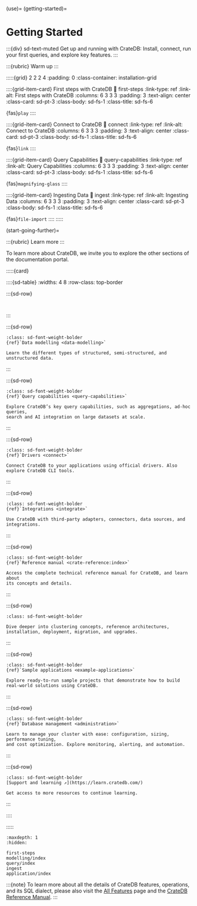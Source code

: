 (use)=
(getting-started)=
# Getting Started

:::{div} sd-text-muted
Get up and running with CrateDB: Install, connect, run your first queries,
and explore key features.
:::

:::{rubric} Warm up
:::

:::::{grid} 2 2 2 4
:padding: 0
:class-container: installation-grid

::::{grid-item-card} First steps with CrateDB
:link: first-steps
:link-type: ref
:link-alt: First steps with CrateDB
:columns: 6 3 3 3
:padding: 3
:text-align: center
:class-card: sd-pt-3
:class-body: sd-fs-1
:class-title: sd-fs-6

{fas}`play`
::::

::::{grid-item-card} Connect to CrateDB
:link: connect
:link-type: ref
:link-alt: Connect to CrateDB
:columns: 6 3 3 3
:padding: 3
:text-align: center
:class-card: sd-pt-3
:class-body: sd-fs-1
:class-title: sd-fs-6

{fas}`link`
::::

::::{grid-item-card} Query Capabilities
:link: query-capabilities
:link-type: ref
:link-alt: Query Capabilities
:columns: 6 3 3 3
:padding: 3
:text-align: center
:class-card: sd-pt-3
:class-body: sd-fs-1
:class-title: sd-fs-6

{fas}`magnifying-glass`
::::

::::{grid-item-card} Ingesting Data
:link: ingest
:link-type: ref
:link-alt: Ingesting Data
:columns: 6 3 3 3
:padding: 3
:text-align: center
:class-card: sd-pt-3
:class-body: sd-fs-1
:class-title: sd-fs-6

{fas}`file-import`
::::
:::::

(start-going-further)=

:::{rubric} Learn more
:::

To learn more about CrateDB, we invite you to explore the other sections
of the documentation portal.

:::::{card}

::::{sd-table}
:widths: 4 8
:row-class: top-border

:::{sd-row}
```{sd-item} **Topic**
```
```{sd-item} **Description**
```
:::

:::{sd-row}
```{sd-item}
:class: sd-font-weight-bolder
{ref}`Data modelling <data-modelling>`
```
```{sd-item}
Learn the different types of structured, semi-structured, and unstructured data.
```
:::

:::{sd-row}
```{sd-item}
:class: sd-font-weight-bolder
{ref}`Query capabilities <query-capabilities>`
```
```{sd-item}
Explore CrateDB’s key query capabilities, such as aggregations, ad-hoc queries,
search and AI integration on large datasets at scale.
```
:::

:::{sd-row}
```{sd-item}
:class: sd-font-weight-bolder
{ref}`Drivers <connect>`
```
```{sd-item}
Connect CrateDB to your applications using official drivers. Also explore CrateDB CLI tools.
```
:::

:::{sd-row}
```{sd-item}
:class: sd-font-weight-bolder
{ref}`Integrations <integrate>`
```
```{sd-item}
Use CrateDB with third-party adapters, connectors, data sources, and integrations.
```
:::

:::{sd-row}
```{sd-item}
:class: sd-font-weight-bolder
{ref}`Reference manual <crate-reference:index>`
```
```{sd-item}
Access the complete technical reference manual for CrateDB, and learn about
its concepts and details.
```
:::

:::{sd-row}
```{sd-item} Advanced guides
:class: sd-font-weight-bolder
```
```{sd-item}
Dive deeper into clustering concepts, reference architectures, installation, deployment, migration, and upgrades.
```
:::

:::{sd-row}
```{sd-item}
:class: sd-font-weight-bolder
{ref}`Sample applications <example-applications>`
```
```{sd-item}
Explore ready-to-run sample projects that demonstrate how to build real-world solutions using CrateDB.
```
:::

:::{sd-row}
```{sd-item}
:class: sd-font-weight-bolder
{ref}`Database management <administration>`
```
```{sd-item}
Learn to manage your cluster with ease: configuration, sizing, performance tuning,
and cost optimization. Explore monitoring, alerting, and automation.
```
:::

:::{sd-row}
```{sd-item}
:class: sd-font-weight-bolder
[Support and learning ↗](https://learn.cratedb.com/)
```
```{sd-item}
Get access to more resources to continue learning.
```
:::

::::

:::::



```{toctree}
:maxdepth: 1
:hidden:

first-steps
modelling/index
query/index
ingest
application/index
```


:::{note}
To learn more about all the details of CrateDB features, operations, and
its SQL dialect, please also visit the [All Features] page and the
[CrateDB Reference Manual].
:::


[All Features]: project:#features
[CrateDB Reference Manual]: inv:crate-reference:*:label#index
